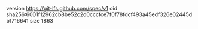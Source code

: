 version https://git-lfs.github.com/spec/v1
oid sha256:6001f12962cb8be52c2d0cccfce7f0f78fdcf493a45edf326e02445db1716641
size 1863
